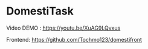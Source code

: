# DomestiTask

Video DEMO : https://youtu.be/XuAG9LQvxus

Frontend: https://github.com/Tochmo123/domestifront
